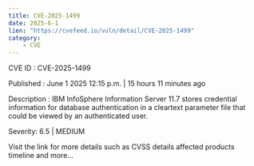 ```yaml
---
title: CVE-2025-1499
date: 2025-6-1
lien: "https://cvefeed.io/vuln/detail/CVE-2025-1499"
category:
    - CVE
---
```


CVE ID : CVE-2025-1499

Published :  June 1
2025
12:15 p.m. | 15 hours
11 minutes ago

Description : IBM InfoSphere Information Server 11.7 stores credential information for database authentication in a cleartext parameter file that could be viewed by an authenticated user.

Severity: 6.5 | MEDIUM

Visit the link for more details
such as CVSS details
affected products
timeline
and more...
